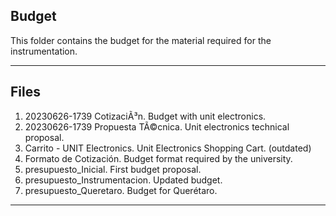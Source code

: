 ## Budget
This folder contains the budget for the material required for the instrumentation.

***
## Files
1. 20230626-1739 CotizaciÃ³n. 		Budget with unit electronics.
2. 20230626-1739 Propuesta TÃ©cnica.	Unit electronics technical proposal.
3. Carrito - UNIT Electronics. 		Unit Electronics Shopping Cart. (outdated)
4. Formato de Cotización.		Budget format required by the university.
5. presupuesto_Inicial.			First budget proposal.
6. presupuesto_Instrumentacion. 	Updated budget.
7. presupuesto_Queretaro.		Budget for Querétaro.
***

